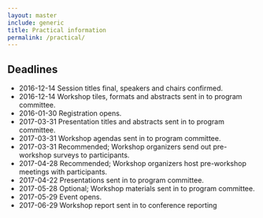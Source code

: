 ```yaml
---
layout: master
include: generic
title: Practical information
permalink: /practical/
---
```


## Deadlines

* 2016-12-14 Session titles final, speakers and chairs confirmed.
* 2016-12-14 Workshop tiles, formats and abstracts sent in to program committee.
* 2016-01-30 Registration opens.
* 2017-03-31 Presentation titles and abstracts sent in to program committee.
* 2017-03-31 Workshop agendas sent in to program committee.
* 2017-03-31 Recommended; Workshop organizers send out pre-workshop surveys to participants.
* 2017-04-28 Recommended; Workshop organizers host pre-workshop meetings with participants.
* 2017-04-22 Presentations sent in to program committee.
* 2017-05-28 Optional; Workshop materials sent in to program committee.
* 2017-05-29 Event opens.
* 2017-06-29 Workshop report sent in to conference reporting
